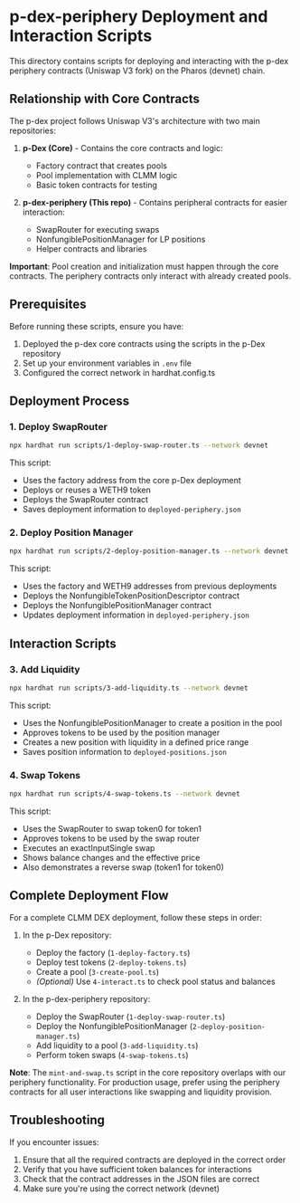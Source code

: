 # p-dex-periphery Deployment and Interaction Scripts

This directory contains scripts for deploying and interacting with the p-dex periphery contracts (Uniswap V3 fork) on the Pharos (devnet) chain.

## Relationship with Core Contracts

The p-dex project follows Uniswap V3's architecture with two main repositories:

1. **p-Dex (Core)** - Contains the core contracts and logic:
   - Factory contract that creates pools
   - Pool implementation with CLMM logic
   - Basic token contracts for testing

2. **p-dex-periphery (This repo)** - Contains peripheral contracts for easier interaction:
   - SwapRouter for executing swaps
   - NonfungiblePositionManager for LP positions
   - Helper contracts and libraries

**Important**: Pool creation and initialization must happen through the core contracts. The periphery contracts only interact with already created pools.

## Prerequisites

Before running these scripts, ensure you have:

1. Deployed the p-dex core contracts using the scripts in the p-Dex repository
2. Set up your environment variables in `.env` file
3. Configured the correct network in hardhat.config.ts

## Deployment Process

### 1. Deploy SwapRouter

```bash
npx hardhat run scripts/1-deploy-swap-router.ts --network devnet
```

This script:
- Uses the factory address from the core p-Dex deployment
- Deploys or reuses a WETH9 token
- Deploys the SwapRouter contract
- Saves deployment information to `deployed-periphery.json`

### 2. Deploy Position Manager

```bash
npx hardhat run scripts/2-deploy-position-manager.ts --network devnet
```

This script:
- Uses the factory and WETH9 addresses from previous deployments
- Deploys the NonfungibleTokenPositionDescriptor contract
- Deploys the NonfungiblePositionManager contract
- Updates deployment information in `deployed-periphery.json`

## Interaction Scripts

### 3. Add Liquidity

```bash
npx hardhat run scripts/3-add-liquidity.ts --network devnet
```

This script:
- Uses the NonfungiblePositionManager to create a position in the pool
- Approves tokens to be used by the position manager
- Creates a new position with liquidity in a defined price range
- Saves position information to `deployed-positions.json`

### 4. Swap Tokens

```bash
npx hardhat run scripts/4-swap-tokens.ts --network devnet
```

This script:
- Uses the SwapRouter to swap token0 for token1
- Approves tokens to be used by the swap router
- Executes an exactInputSingle swap
- Shows balance changes and the effective price
- Also demonstrates a reverse swap (token1 for token0)

## Complete Deployment Flow

For a complete CLMM DEX deployment, follow these steps in order:

1. In the p-Dex repository:
   - Deploy the factory (`1-deploy-factory.ts`)
   - Deploy test tokens (`2-deploy-tokens.ts`)
   - Create a pool (`3-create-pool.ts`)
   - *(Optional)* Use `4-interact.ts` to check pool status and balances

2. In the p-dex-periphery repository:
   - Deploy the SwapRouter (`1-deploy-swap-router.ts`)
   - Deploy the NonfungiblePositionManager (`2-deploy-position-manager.ts`)
   - Add liquidity to a pool (`3-add-liquidity.ts`)
   - Perform token swaps (`4-swap-tokens.ts`)

**Note**: The `mint-and-swap.ts` script in the core repository overlaps with our periphery functionality. For production usage, prefer using the periphery contracts for all user interactions like swapping and liquidity provision.

## Troubleshooting

If you encounter issues:

1. Ensure that all the required contracts are deployed in the correct order
2. Verify that you have sufficient token balances for interactions
3. Check that the contract addresses in the JSON files are correct
4. Make sure you're using the correct network (devnet) 